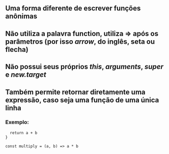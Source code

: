 ## Uma forma diferente de escrever funções anônimas
## Não utiliza a palavra function, utiliza => após os parâmetros (por isso *arrow*, do inglês, seta ou flecha)
## Não possui seus próprios *this*, *arguments*, *super* e *new.target*
## Também permite retornar diretamente uma expressão, caso seja uma função de uma única linha
### Exemplo: 
~~~ const sum = (a, b) => {
  return a + b
}

const multiply = (a, b) => a * b 